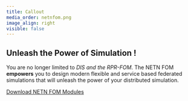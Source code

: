 ```yaml
---
title: Callout
media_order: netnfom.png
image_align: right
visible: false
---
```


## **Unleash** the Power of Simulation !

You are no longer limited to _DIS and the RPR-FOM_. The NETN FOM **empowers** you to design modern flexible and service based federated simulations that will unleash the power of your distributed simulation.

[Download NETN FOM Modules](https://www.sto.nato.int/pages/natostandards.aspx?classes=btn,btn-primary,btn-lg)